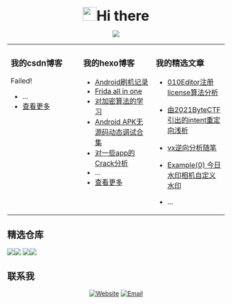 <p align="center" ><img src="https://media.giphy.com/media/l15xvlS8trI0vLQIWb/giphy.gif" width="32px" /><span style="font-size:32px;font-weight:bold">Hi there</span></p>

<p align="center"> <a href="https://github.com/Forgo7ten" target="_blank"> <img src="https://github-readme-stats.vercel.app/api?username=Forgo7ten&show_icons=true&theme=aura&count_private=true" /></a></p>


<table align="center"><tr>
<td valign="top" width="33%">

### 我的csdn博客
Failed!
- ...
- [查看更多](https://blog.csdn.net/Palmer9)

</td>
<td valign="top" width="33%">

### 我的hexo博客
- [Android刷机记录](https://forgo7ten.github.io/AndroidReverse/2022/Android_devices_init/)
- [Frida all in one](https://forgo7ten.github.io/AndroidReverse/2022/Frida_all_in_one/)
- [对加密算法的学习](https://forgo7ten.github.io/AndroidReverse/2022/Learning_about_cryptographic_algorithms/)
- [Android APK无源码动态调试合集](https://forgo7ten.github.io/AndroidReverse/2022/Android_dynamic_debugging_collection/)
- [对一些app的Crack分析](https://forgo7ten.github.io/Crack/Some_crack_apps/)
- ...
- [查看更多](https://forgo7ten.github.io)

</td>
<td valign="top" width="33%">

### 我的精选文章
- [010Editor注册license算法分析](https://forgo7ten.github.io/2021112101/)

- [由2021ByteCTF引出的intent重定向浅析](https://forgo7ten.github.io/2021101701/)

- [vx逆向分析随笔](https://forgo7ten.github.io/2021081401/)

- [Example(0) 今日水印相机自定义水印](https://forgo7ten.github.io/2021081001/)

- ...


</td>
</tr></table>

## 精选仓库

<a href="https://github.com/Forgo7ten/AndroidReversePractice"><img src="https://github-readme-stats.vercel.app/api/pin/?username=Forgo7ten&repo=AndroidReversePractice&show_owner=true&&theme=aura" /></a><a href="https://github.com/Forgo7ten/GistShow"><img src="https://github-readme-stats.vercel.app/api/pin/?username=Forgo7ten&repo=GistShow&show_owner=true&&theme=aura" /></a>
<a href="https://github.com/Forgo7ten/CTFtools"><img src="https://github-readme-stats.vercel.app/api/pin/?username=Forgo7ten&repo=CTFtools&show_owner=true&&theme=aura" /></a><a href="https://github.com/Forgo7ten/Forgo7ten.github.io"><img src="https://github-readme-stats.vercel.app/api/pin/?username=Forgo7ten&repo=Forgo7ten.github.io&show_owner=true&&theme=aura" /></a>

## 联系我

<p align="center">
<a href="https://forgo7ten.github.io/"><img alt="Website" src="https://img.shields.io/badge/Website-Forgo7ten.github.io-blue?style=flat-square&logo=google-chrome"></a>
<a href="mailto:Forgo7ten2020@gmail.com"><img alt="Email" src="https://img.shields.io/badge/Email-Forgo7ten2020@gmail.com-blue?style=flat-square&logo=gmail"></a>
</p>
